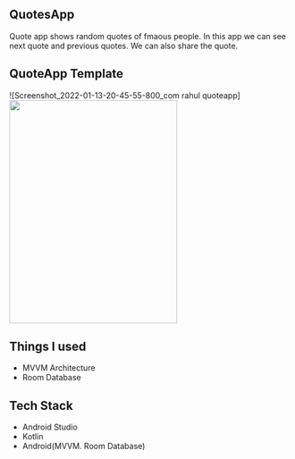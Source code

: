 ## QuotesApp
Quote app shows random quotes of fmaous people. In this app we can see next quote and previous quotes. We can also share the quote.

## QuoteApp Template
![Screenshot_2022-01-13-20-45-55-800_com rahul quoteapp]
<img src = "https://user-images.githubusercontent.com/86509973/149369380-ffd1372e-c6f3-45d3-bc6c-45789bbcfa82.jpg" height  ="400" width = "300" />
## Things I used
- MVVM Architecture
- Room Database

## Tech Stack
- Android Studio
- Kotlin
- Android(MVVM. Room Database)
